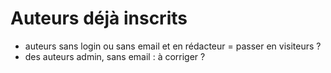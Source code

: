 # Auteurs déjà inscrits
- auteurs sans login ou sans email et en rédacteur = passer en visiteurs ? 
- des auteurs admin, sans email : à corriger ? 
